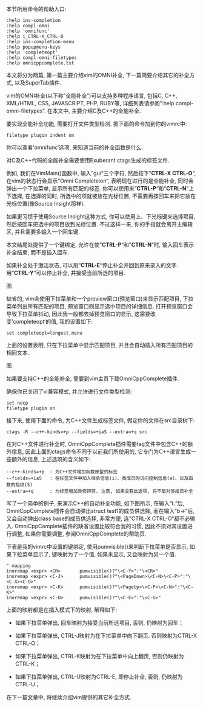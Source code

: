 本节所用命令的帮助入口: 

```
:help ins-completion
:help compl-omni
:help 'omnifunc'
:help i_CTRL-X_CTRL-O
:help ins-completion-menu
:help popupmenu-keys
:help 'completeopt'
:help compl-omni-filetypes
:help omnicppcomplete.txt 
```

本文将分为两篇, 第一篇主要介绍vim的OMNI补全, 下一篇简要介绍其它的补全方式, 以及SuperTab插件. 

vim的OMNI补全(以下称”全能补全”)可以支持多种程序语言, 包括C, C++,  XML/HTML, CSS, JAVASCRIPT, PHP, RUBY等, 详细列表请参阅”:help compl-omni-filetypes“. 在本文中, 主要介绍C及C++的全能补全. 

要实现全能补全功能, 需要打开文件类型检测. 把下面的命令加到你的vimrc中: 

```
filetype plugin indent on
```

你可以查看’omnifunc‘选项, 来知道当前的补全函数是什么. 

对C及C++代码的全能补全需要使用Exuberant ctags生成的标签文件. 

例如, 我们在VimMain()函数中, 输入”gui“三个字符, 然后按下”**CTRL-X CTRL-O**“, 在vim的状态行会显示”Omni Completeion“, 表明现在进行的是全能补全, 同时会弹出一个下拉菜单, 显示所有匹配的标签. 你可以使用来”**CTRL-P**“和”**CTRL-N**“上下选择, 在选择的同时, 所选中的项就被放在光标位置, 不需要再按回车来把它放在光标位置(像Source Insight那样). 

如果更习惯于使用Source Insight这种方式, 你可以使用上、下光标键来选择项目, 然后按回车把选中的项目放到光标位置. 不过这样一来, 你的手指就会离开主编辑区, 并且需要多输入一个回车键. 

本文结尾处提供了一个键绑定, 允许在使”**CTRL-P**“和”**CTRL-N**“时, 输入回车表示补全结束, 而不是插入回车. 

如果补全处于激活状态, 可以用”**CTRL-E**“停止补全并回到原来录入的文字. 用”**CTRL-Y**“可以停止补全, 并接受当前所选的项目. 

图

缺省的, vim会使用下拉菜单和一个preview窗口(预览窗口)来显示匹配项目, 下拉菜单列出所有匹配的项目, 预览窗口则显示选中项目的详细信息. 打开预览窗口会导致下拉菜单抖动, 因此我一般都去掉预览窗口的显示, 这需要改变’completeopt‘的值, 我的设置如下: 

```
set completeopt=longest,menu 
```

上面的设置表明, 只在下拉菜单中显示匹配项目, 并且会自动插入所有匹配项目的相同文本. 

图

如果要支持C++的全能补全, 需要到vim主页下载OmniCppComplete插件.

确保你已关闭了vi兼容模式, 并允许进行文件类型检测: 

```
set nocp
filetype plugin on 
```

接下来, 使用下面的命令, 为C++文件生成标签文件, 假定你的文件在src目录树下: 

```
ctags -R --c++-kinds=+p --fields=+iaS --extra=+q src 
```

在对C\+\+文件进行补全时, OmniCppComplete插件需要tag文件中包含C\+\+的额外信息, 因此上面的ctags命令不同于以前我们所使用的, 它专门为C++语言生成一些额外的信息, 上述选项的含义如下: 

```
--c++-kinds=+p  : 为C++文件增加函数原型的标签
--fields=+iaS   : 在标签文件中加入继承信息(i)、类成员的访问控制信息(a)、以及函数的指纹(S)
--extra=+q      : 为标签增加类修饰符. 注意, 如果没有此选项, 将不能对类成员补全
```

写了一个简单的例子, 来演示C++的自动补全功能, 如下图所示, 在输入”t.“后, OmniCppComplete插件会自动弹出struct test1的成员供选择, 而在输入”b->“后, 又会自动弹出class base的成员供选择, 非常方便, 连”CTRL-X CTRL-O“都不必输入. OmniCppComplete插件的缺省设置比较符合我的习惯, 因此不须对其设置进行调整, 如果你需要调整, 参阅OmniCppComplete的帮助页. 



下表是我的vimrc中设置的键绑定, 使用pumvisible()来判断下拉菜单是否显示, 如果下拉菜单显示了, 键映射为了一个值, 如果未显示, 又会映射为另一个值. 

```
" mapping
inoremap <expr> <CR>       pumvisible()?"\<C-Y>":"\<CR>"
inoremap <expr> <C-J>      pumvisible()?"\<PageDown>\<C-N>\<C-P>":"\<C-X><C-O>"
inoremap <expr> <C-K>      pumvisible()?"\<PageUp>\<C-P>\<C-N>":"\<C-K>"
inoremap <expr> <C-U>      pumvisible()?"\<C-E>":"\<C-U>" 
```

上面的映射都是在插入模式下的映射, 解释如下: 

- 如果下拉菜单弹出, 回车映射为接受当前所选项目, 否则, 仍映射为回车；

- 如果下拉菜单弹出, CTRL-J映射为在下拉菜单中向下翻页. 否则映射为CTRL-X CTRL-O；

- 如果下拉菜单弹出, CTRL-K映射为在下拉菜单中向上翻页, 否则仍映射为CTRL-K；

- 如果下拉菜单弹出, CTRL-U映射为CTRL-E, 即停止补全, 否则, 仍映射为CTRL-U；

在下一篇文章中, 将继续介绍vim提供的其它补全方式.     